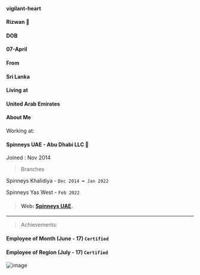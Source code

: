#### vigilant-heart 

<h4> Rizwan 👨 </h4>


#### DOB 

<h4> 07-April </h4>


#### From

<h4> Sri Lanka </h4>


#### Living at

<h4> United Arab Emirates </h4>
 

#### About Me 

Working at: 

<h4> Spinneys UAE - Abu Dhabi LLC  🏬 </h4> 


Joined : 
Nov 2014 


> Branches 

Spinneys Khalidiya - `Dec 2014 ➥ Jan 2022` 

Spinneys Yas West - `Feb 2022` 



> #### Web: [Spinneys UAE](https://www.spinneys.com/en-ae/).
 
___________________________________________________________



> Achievements:

#### Employee of Month (June - 17) `Certified`

#### Employee of Region (July - 17) `Certified`



![image](https://user-images.githubusercontent.com/101087687/157094095-c4915eec-4e9b-4712-9983-bc89a8aac9a7.png)


